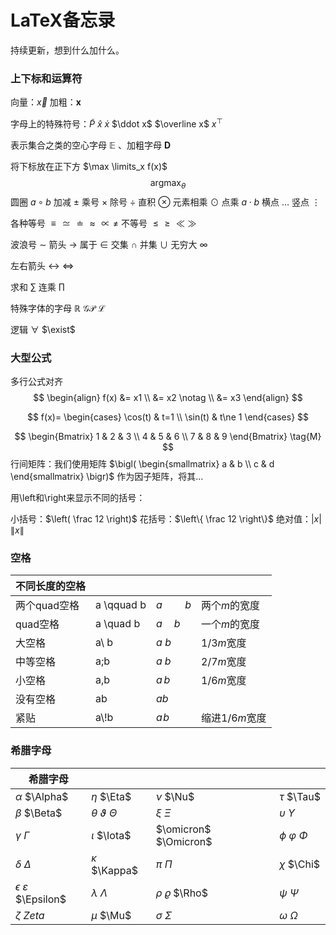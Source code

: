 # LaTeX备忘录

持续更新，想到什么加什么。

### 上下标和运算符

向量：$\vec x$ 加粗：$\boldsymbol x$

字母上的特殊符号：$\widetilde P$ $\hat x$  $\dot x$ $\ddot x$ $\overline x$ $x^\top$ 

表示集合之类的空心字母 $\mathbb{E}$ 、加粗字母 $\mathbf{D}$ 

将下标放在正下方 $\max \limits_x f(x)$  
$$
\mathop{\arg\max}_\theta
$$
圆圈 $a\circ b$  加减 $\pm$ 乘号 $\times$  除号 $\div$  直积 $\otimes$ 元素相乘 $\odot$ 点乘 $a\cdot b$ 横点 $\dots$ 竖点 $\vdots$  

各种等号 $\equiv \simeq \doteq \approx \propto \neq$  不等号 $\le \ge \ll \gg$

波浪号 $\sim$ 箭头 $\to$ 属于 $\in$ 交集 $\cap$ 并集  $\cup$ 无穷大 $\infty$ 

左右箭头 $\leftrightarrow$ $\Leftrightarrow$

求和 $\sum$ 连乘 $\prod$ 

特殊字体的字母 $\mathbb{R}$  $\mathcal{GP}$  $\mathscr{L}$

逻辑 $\forall$  $\exist$ 



### 大型公式

多行公式对齐
$$
\begin{align}
f(x) &= x1 \\
&= x2 \notag \\
&= x3
\end{align}
$$

$$
f(x)=
\begin{cases}
\cos(t) & t=1 \\
\sin(t) & t\ne 1
\end{cases}
$$

$$
\begin{Bmatrix}
   1 & 2 & 3 \\
   4 & 5 & 6 \\
   7 & 8 & 9
  \end{Bmatrix} \tag{M}
$$
行间矩阵：我们使用矩阵 $\bigl( \begin{smallmatrix} a & b \\ c & d \end{smallmatrix} \bigr)$ 作为因子矩阵，将其...



用\left和\right来显示不同的括号：

小括号：$\left( \frac 12 \right)$ 花括号：$\left\{ \frac 12 \right\}$ 绝对值：$\left| x \right|$ $\left\| x \right\|$





### 空格

| 不同长度的空格 |            |             |                |
| -------------- | ---------- | ----------- | -------------- |
| 两个quad空格   | a \qquad b | $a\qquad b$ | 两个*m*的宽度  |
| quad空格       | a \quad b  | $a \quad b$ | 一个*m*的宽度  |
| 大空格         | a\ b       | $a\ b$      | 1/3*m*宽度     |
| 中等空格       | a\;b       | $a\;b$      | 2/7*m*宽度     |
| 小空格         | a\,b       | $a\,b$      | 1/6*m*宽度     |
| 没有空格       | ab         | $ab$        |                |
| 紧贴           | a\\!b      | $a\!b$      | 缩进1/6*m*宽度 |



### 希腊字母

| 希腊字母                            |                               |                         |                         |
| ----------------------------------- | ----------------------------- | ----------------------- | ----------------------- |
| $\alpha$ $\Alpha$                   | $\eta$ $\Eta$                 | $\nu$ $\Nu$             | $\tau$ $\Tau$           |
| $\beta$ $\Beta$                     | $\theta$ $\vartheta$ $\Theta$ | $\xi$ $\Xi$             | $\upsilon$ $\Upsilon$   |
| $\gamma$ $\Gamma$                   | $\iota$ $\Iota$               | $\omicron$ $\Omicron$   | $\phi$ $\varphi$ $\Phi$ |
| $\delta$ $\Delta$                   | $\kappa$ $\Kappa$             | $\pi$ $\Pi$             | $\chi$ $\Chi$           |
| $\epsilon$ $\varepsilon$ $\Epsilon$ | $\lambda$ $\Lambda$           | $\rho$ $\varrho$ $\Rho$ | $\psi$ $\Psi$           |
| $\zeta$ $Zeta$                      | $\mu$ $\Mu$                   | $\sigma$ $\Sigma$       | $\omega$ $\Omega$       |


